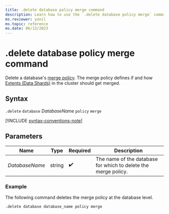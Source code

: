 ```yaml
---
title: .delete database policy merge command
description: Learn how to use the `.delete database policy merge` command to delete a database's merge policy.
ms.reviewer: yonil
ms.topic: reference
ms.date: 06/13/2023
---
```

# .delete database policy merge command

Delete a database's [merge policy](merge-policy.md). The merge policy defines if and how [Extents (Data Shards)](../management/extents-overview.md) in the cluster should get merged.

## Syntax

`.delete` `database` *DatabaseName* `policy` `merge`

[!INCLUDE [syntax-conventions-note](../../includes/syntax-conventions-note.md)]

## Parameters

|Name|Type|Required|Description|
|--|--|--|--|
|*DatabaseName*|string| :heavy_check_mark:|The name of the database for which to delete the merge policy.|

### Example

The following command deletes the merge policy at the database level.

```kusto
.delete database database_name policy merge 
```

